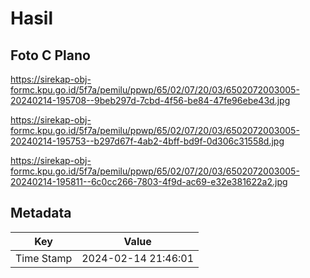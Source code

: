 # Hasil

## Foto C Plano

https://sirekap-obj-formc.kpu.go.id/5f7a/pemilu/ppwp/65/02/07/20/03/6502072003005-20240214-195708--9beb297d-7cbd-4f56-be84-47fe96ebe43d.jpg

https://sirekap-obj-formc.kpu.go.id/5f7a/pemilu/ppwp/65/02/07/20/03/6502072003005-20240214-195753--b297d67f-4ab2-4bff-bd9f-0d306c31558d.jpg

https://sirekap-obj-formc.kpu.go.id/5f7a/pemilu/ppwp/65/02/07/20/03/6502072003005-20240214-195811--6c0cc266-7803-4f9d-ac69-e32e381622a2.jpg


## Metadata

| Key        | Value               |
| ---------- | ------------------- |
| Time Stamp | 2024-02-14 21:46:01 |



